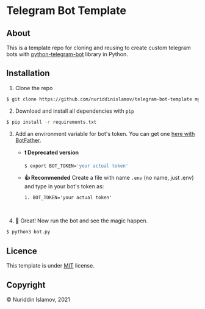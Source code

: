 # Telegram Bot Template

## About

This is a template repo for cloning and reusing to create custom telegram bots with [python-telegram-bot](https://github.com/python-telegram-bot/python-telegram-bot) library in Python.

## Installation

1. Clone the repo

```bash
$ git clone https://github.com/nuriddinislamov/telegram-bot-template my-bot
```

2. Download and install all dependencies with `pip`

```bash
$ pip install -r requirements.txt
```

3.  Add an environment variable for bot's token. You can get one [here with BotFather](https://t.me/botfather).

    -   **❗️ Deprecated version**

        ```bash
        $ export BOT_TOKEN='your actual token'
        ```

    -   **👍 Recommended**
        Create a file with name `.env` (no name, just .env) and type in your bot's token as:

        `1. BOT_TOKEN='your actual token'`

    <br/>

4.  🎉 Great! Now run the bot and see the magic happen.

```bash
$ python3 bot.py
```

## Licence

This template is under [MIT](/LICENSE) license.

## Copyright

&copy; Nuriddin Islamov, 2021
